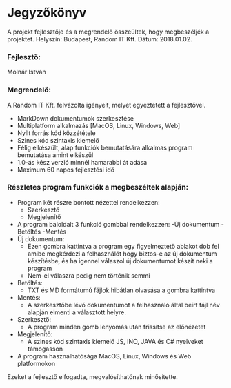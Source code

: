 # Jegyzőkönyv

A projekt fejlesztője és a megrendelő összeültek, hogy megbeszéljék a projektet.
Helyszín: Budapest, Random IT Kft.
Dátum: 2018.01.02.

### Fejlesztő:
Molnár István

### Megrendelő:
A Random IT Kft. felvázolta igényeit, melyet egyeztetett a fejlesztővel.
- MarkDown dokumentumok szerkesztése
- Multiplatform alkalmazás [MacOS, Linux, Windows, Web]
- Nyílt forrás kód közzététele
- Szines kód szintaxis kiemelő
- Félig elkészült, alap funkciók bemutatására alkalmas program bemutatása amint elkészül
- 1.0-ás kész verzió minnél hamarabbi át adása
- Maximum 60 napos fejlesztési idő

### Részletes program funkciók a megbeszéltek alapján:
- Program két részre bontott nézettel rendelkezzen:
    - Szerkesztő
    - Megjelenítő
- A program baloldalt 3 funkció gombbal rendelkezzen:
    -Új dokumentum
    -Betöltés
    -Mentés
- Új dokumentum:
    - Ezen gombra kattintva a program egy figyelmeztető ablakot dob fel amibe megkérdezi a felhasználót hogy biztos-e az új dokumentum készítésbe, és ha igennel válaszol új dokumentumot készít neki a program
    - Nem-el válaszra pedig nem történik semmi
- Betöltés:
    - TXT és MD formátumú fájlok hibátlan olvasása a gombra kattintva
- Mentés:
    - A szerkesztőbe lévő dokumentumot a felhasználó által beírt fájl név alapján elmenti a választott helyre.
- Szerkesztő:
    - A program minden gomb lenyomás után frissítse az előnézetet
- Megjelenítő:
    - A szines kód szintaxis kiemelő JS, INO, JAVA és C# nyelveket támogasson
- A program használhatósága MacOS, Linux, Windows és Web platformokon

Ezeket a fejlesztő elfogadta, megvalósíthatónak minősítette.